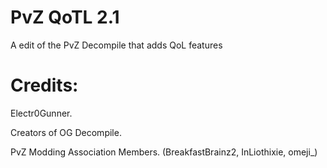 # PvZ QoTL 2.1
 A edit of the PvZ Decompile that adds QoL features

# Credits:
Electr0Gunner.

Creators of OG Decompile.

PvZ Modding Association Members.
(BreakfastBrainz2, InLiothixie, omeji_)
